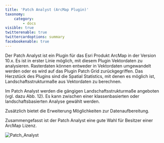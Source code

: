 ```yaml
---
title: 'Patch Analyst (ArcMap Plugin)'
taxonomy:
    category:
        - docs
visible: true
twitterenable: true
twittercardoptions: summary
facebookenable: true
---
```


Der Patch Analyst ist ein Plugin für das Esri Produkt ArcMap in der Version 10.x. Es ist in erster Linie möglich, mit diesem Plugin Vektordaten zu analysieren. Rasterdaten können entweder in Vektordaten umgewandelt werden oder es wird auf das Plugin Patch Grid zurückgegriffen. Das Herzstück des Plugins sind die Spatial Statistics, mit denen es möglich ist, Landschaftsstrukturmaße aus Vektordaten zu berechnen.

Im Patch Analyst werden die gängigen Landschaftsstrukturmaße angeboten (vgl. dazu Abb. 12). Es kann zwischen einer klassenbasierten oder landschaftsbasierten Analyse gewählt werden.

Zusätzlich bietet die Erweiterung Möglichkeiten zur Datenaufbereitung.

Zusammengefasst ist der Patch Analyst eine gute Wahl für Besitzer einer ArcMap Lizenz.

![Patch_Analyst](PatchAnalyst.JPG?lightbox=800&classes=caption "Abb. 12: Patch Analyst - Spatial Statistics (http://www.cnfer.on.ca/SEP/, Zugriff am 22.11.2018)")
